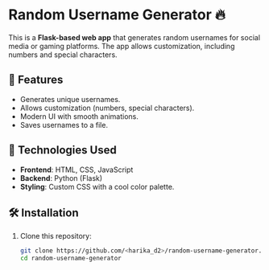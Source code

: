 # Random Username Generator 🔥

This is a **Flask-based web app** that generates random usernames for social media or gaming platforms. The app allows customization, including numbers and special characters.

## 🚀 Features
- Generates unique usernames.
- Allows customization (numbers, special characters).
- Modern UI with smooth animations.
- Saves usernames to a file.

## 📌 Technologies Used
- **Frontend**: HTML, CSS, JavaScript
- **Backend**: Python (Flask)
- **Styling**: Custom CSS with a cool color palette.

## 🛠 Installation
1. Clone this repository:
   ```sh
   git clone https://github.com/<harika_d2>/random-username-generator.git
   cd random-username-generator

